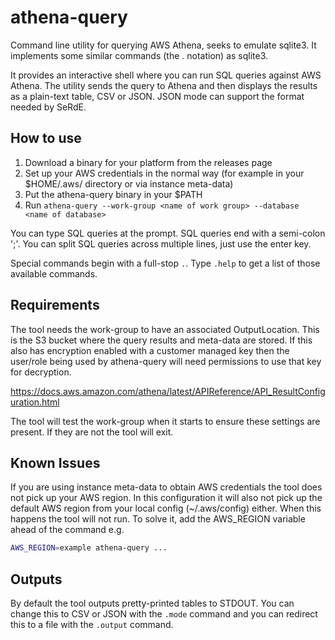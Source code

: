 # athena-query

Command line utility for querying AWS Athena, seeks to emulate sqlite3.  It implements some similar commands (the . notation) as sqlite3.

It provides an interactive shell where you can run SQL queries against AWS Athena.  The utility sends the query to Athena and then displays the results as a plain-text table, CSV or JSON.  JSON mode can support the format needed by SeRdE.

## How to use

1. Download a binary for your platform from the releases page
2. Set up your AWS credentials in the normal way (for example in your $HOME/.aws/ directory or via instance meta-data)
3. Put the athena-query binary in your $PATH
4. Run `athena-query --work-group <name of work group> --database <name of database>`

You can type SQL queries at the prompt.  SQL queries end with a semi-colon ';'.  You can split SQL queries across multiple lines, just use the enter key.

Special commands begin with a full-stop `.`.  Type `.help` to get a list of those available commands.

## Requirements

The tool needs the work-group to have an associated OutputLocation.  This is the S3 bucket where the query results and meta-data are stored.  If this also has encryption enabled with a customer managed key then the user/role being used by athena-query will need permissions to use that key for decryption.

https://docs.aws.amazon.com/athena/latest/APIReference/API_ResultConfiguration.html

The tool will test the work-group when it starts to ensure these settings are present.  If they are not the tool will exit.

## Known Issues

If you are using instance meta-data to obtain AWS credentials the tool does not pick up your AWS region.  In this configuration it will also not pick up the default AWS region from your local config (~/.aws/config) either.  When this happens the tool will not run.  To solve it, add the AWS_REGION variable ahead of the command e.g.

```bash
AWS_REGION=example athena-query ...
```

## Outputs

By default the tool outputs pretty-printed tables to STDOUT.  You can change this to CSV or JSON with the `.mode` command and you can redirect this to a file with the `.output` command.
